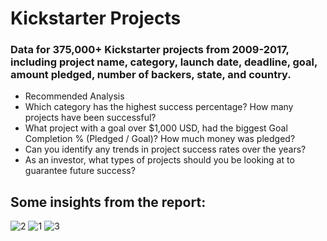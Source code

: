 # Kickstarter Projects
### Data for 375,000+ Kickstarter projects from 2009-2017, including project name, category, launch date, deadline, goal, amount pledged, number of backers, state, and country.

- Recommended Analysis
- Which category has the highest success percentage? How many projects have been successful?
- What project with a goal over $1,000 USD, had the biggest Goal Completion % (Pledged / Goal)? How much money was pledged?
- Can you identify any trends in project success rates over the years?
- As an investor, what types of projects should you be looking at to guarantee future success?

## Some insights from the report: 

![2](https://user-images.githubusercontent.com/90741989/158631504-f3b4d562-ba53-49b6-8fec-c92c80f759ab.jpg)
![1](https://user-images.githubusercontent.com/90741989/158631561-c35b7e7d-ccc2-42fb-8311-99e0c8fb59f1.jpg)
![3](https://user-images.githubusercontent.com/90741989/158631570-07c6571e-03a9-4a5a-b7d3-45a71e7c2f8f.jpg)
